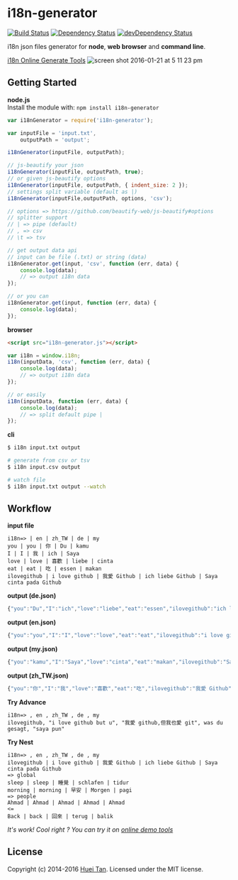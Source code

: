 # i18n-generator
[![Build Status](https://secure.travis-ci.org/hueitan/i18n-generator.png?branch=master)](http://travis-ci.org/hueitan/i18n-generator)
[![Dependency Status](https://david-dm.org/huei90/i18n-generator.svg)](https://david-dm.org/huei90/i18n-generator)
[![devDependency Status](https://david-dm.org/huei90/i18n-generator/dev-status.svg)](https://david-dm.org/huei90/i18n-generator#info=devDependencies)

i18n json files generator for **node**, **web browser** and **command line**.

[i18n Online Generate Tools](http://hueitan.github.io/i18n-generator)
![screen shot 2016-01-21 at 5 11 23 pm](https://cloud.githubusercontent.com/assets/2560096/12476009/bce5cf48-c061-11e5-93d9-94a9176e3377.png)

## Getting Started

**node.js**<br/>
Install the module with: `npm install i18n-generator`

```javascript
var i18nGenerator = require('i18n-generator');

var inputFile = 'input.txt',
    outputPath = 'output';

i18nGenerator(inputFile, outputPath);

// js-beautify your json
i18nGenerator(inputFile, outputPath, true);
// or given js-beautify options
i18nGenerator(inputFile, outputPath, { indent_size: 2 });
// settings split variable (default as |)
i18nGenerator(inputFile,outputPath, options, 'csv');

// options => https://github.com/beautify-web/js-beautify#options
// splitter support
// | => pipe (default)
// , => csv
// \t => tsv

// get output data api
// input can be file (.txt) or string (data)
i18nGenerator.get(input, 'csv', function (err, data) {
    console.log(data);
    // => output i18n data
});

// or you can
i18nGenerator.get(input, function (err, data) {
	console.log(data);
});
```

**browser**

```html
<script src="i18n-generator.js"></script>
```

```js
var i18n = window.i18n;
i18n(inputData, 'csv', function (err, data) {
    console.log(data);
    // => output i18n data
});

// or easily
i18n(inputData, function (err, data) {
	console.log(data);
	// => split default pipe |
});
```

**cli**
```bash
$ i18n input.txt output

# generate from csv or tsv
$ i18n input.csv output

# watch file
$ i18n input.txt output --watch
```

## Workflow

**input file**
```
i18n=> | en | zh_TW | de | my
you | you | 你 | Du | kamu
I | I | 我 | ich | Saya
love | love | 喜歡 | liebe | cinta
eat | eat | 吃 | essen | makan
ilovegithub | i love github | 我愛 Github | ich liebe Github | Saya cinta pada Github
```

**output (de.json)**
```js
{"you":"Du","I":"ich","love":"liebe","eat":"essen","ilovegithub":"ich liebe Github"}
```
**output (en.json)**
```js
{"you":"you","I":"I","love":"love","eat":"eat","ilovegithub":"i love github"}
```
**output (my.json)**
```js
{"you":"kamu","I":"Saya","love":"cinta","eat":"makan","ilovegithub":"Saya cinta pada Github"}
```
**output (zh_TW.json)**
```js
{"you":"你","I":"我","love":"喜歡","eat":"吃","ilovegithub":"我愛 Github"}
```

**Try Advance**
```
i18n=> , en , zh_TW , de , my
ilovegithub, "i love github but u", "我愛 github,但我也愛 git", was du gesagt, "saya pun"
```

**Try Nest**
```
i18n=> , en , zh_TW , de , my
ilovegithub | i love github | 我愛 Github | ich liebe Github | Saya cinta pada Github
=> global
sleep | sleep | 睡覺 | schlafen | tidur
morning | morning | 早安 | Morgen | pagi
=> people
Ahmad | Ahmad | Ahmad | Ahmad | Ahmad
<=
Back | back | 回來 | terug | balik
```

*It's work! Cool right ? You can try it on [online demo tools](http://hueitan.github.io/i18n-generator)*

## License
Copyright (c) 2014-2016 [Huei Tan](https://github.com/hueitan). Licensed under the MIT license.
